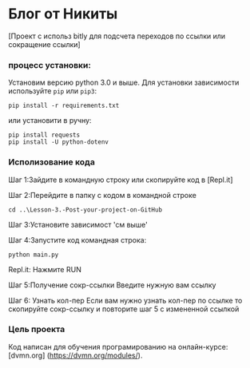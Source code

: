 # Блог от Никиты

[Проект с использ bitly для  подсчета переходов по ссылки или сокращение ссылки]

### процесс установки:

Установим версию python 3.0 и выше.
Для установки зависимости используйте `pip` или `pip3`:
```
pip install -r requirements.txt
```
или установити в ручну:
```
pip install requests
pip install -U python-dotenv
```

### Исполизование кода

Шаг 1:Зайдите в командную строку или скопируйте код в [Repl.it]

Шаг 2:Перейдите в папку с кодом в командной строке
```
cd ..\Lesson-3.-Post-your-project-on-GitHub
```

Шаг 3:Установите зависимост 
'см выше'

Шаг 4:Запустите код
командная строка:
```
python main.py
```
Repl.it:
Нажмите RUN

Шаг 5:Получение сокр-ссылки
Введите нужную вам ссылку

Шаг 6: Узнать кол-пер
Если вам нужно узнать кол-пер по ссылке то скопируйте сокр-ссылку и повторите шаг 5 с измененной ссылкой


### Цель проекта

Код написан для обучения програмированию на онлайн-курсе:[dvmn.org] (https://dvmn.org/modules/).
